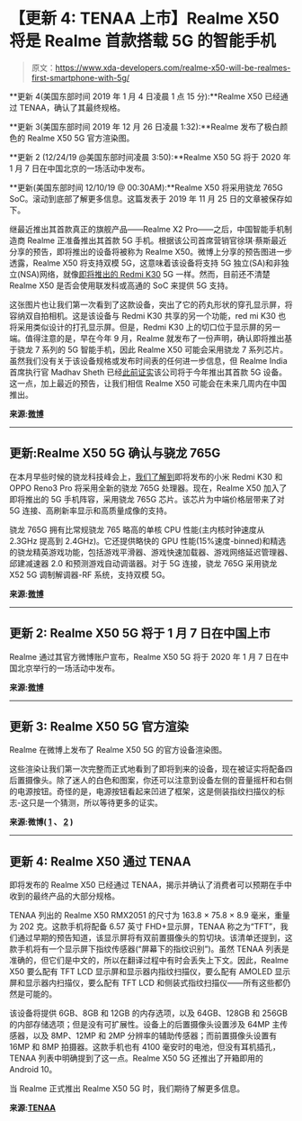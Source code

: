 # 【更新 4: TENAA 上市】Realme X50 将是 Realme 首款搭载 5G 的智能手机

> 原文：<https://www.xda-developers.com/realme-x50-will-be-realmes-first-smartphone-with-5g/>

**更新 4(美国东部时间 2019 年 1 月 4 日凌晨 1 点 15 分):**Realme X50 已经通过 TENAA，确认了其最终规格。

**更新 3(美国东部时间 2019 年 12 月 26 日凌晨 1:32):**Realme 发布了极白颜色的 Realme X50 5G 官方渲染图。

**更新 2 (12/24/19 @美国东部时间凌晨 3:50):**Realme X50 5G 将于 2020 年 1 月 7 日在中国北京的一场活动中发布。

**更新(美国东部时间 12/10/19 @ 00:30AM):**Realme X50 将采用骁龙 765G SoC。滚动到底部了解更多信息。这篇发表于 2019 年 11 月 25 日的文章被保存如下。

继最近推出其首款真正的旗舰产品——Realme X2 Pro——之后，中国智能手机制造商 Realme 正准备推出其首款 5G 手机。根据该公司首席营销官徐琪·蔡斯最近分享的预告，即将推出的设备将被称为 Realme X50。微博上分享的预告图进一步透露，Realme X50 将支持双模 5G，这意味着该设备将支持 5G 独立(SA)和非独立(NSA)网络，就像[即将推出的 Redmi K30](https://www.xda-developers.com/xiaomi-redmi-k30-5g-dual-punch-hole-front-cameras/) 5G 一样。然而，目前还不清楚 Realme X50 是否会使用联发科或高通的 SoC 来提供 5G 支持。

这张图片也让我们第一次看到了这款设备，突出了它的药丸形状的穿孔显示屏，将容纳双自拍相机。这是该设备与 Redmi K30 共享的另一个功能，red mi K30 也将采用类似设计的打孔显示屏。但是，Redmi K30 上的切口位于显示屏的另一端。值得注意的是，早在今年 9 月，Realme 就发布了一份声明，确认即将推出基于骁龙 7 系列的 5G 智能手机，因此 Realme X50 可能会采用骁龙 7 系列芯片。虽然我们没有关于该设备规格或发布时间表的任何进一步信息，但 Realme India 首席执行官 Madhav Sheth 已经[此前证实](https://www.xda-developers.com/xiaomi-redmi-k30-5g-dual-punch-hole-front-cameras/)该公司将于今年推出其首款 5G 设备。这一点，加上最近的预告，让我们相信 Realme X50 可能会在未来几周内在中国推出。

**来源:[微博](https://www.weibo.com/7034060236/IhOvQ9c3Z?type=comment#_rnd1574667700117)**

* * *

## 更新:Realme X50 5G 确认与骁龙 765G

在本月早些时候的骁龙科技峰会上，[我们了解到](https://www.xda-developers.com/xiaomi-redmi-k30-oppo-reno3-pro-snapdragon-765/)即将发布的小米 Redmi K30 和 OPPO Reno3 Pro 将采用全新的骁龙 765G 处理器。现在，Realme X50 加入了即将推出的 5G 手机阵容，采用骁龙 765G 芯片。该芯片为中端价格层带来了对 5G 连接、高刷新率显示和高质量成像的支持。

骁龙 765G 拥有比常规骁龙 765 略高的单核 CPU 性能(主内核时钟速度从 2.3GHz 提高到 2.4GHz)。它还提供略快的 GPU 性能(15%速度-binned)和精选的骁龙精英游戏功能，包括游戏平滑器、游戏快速加载器、游戏网络延迟管理器、邱建减速器 2.0 和预测游戏自动调谐器。对于 5G 连接，骁龙 765G 采用骁龙 X52 5G 调制解调器-RF 系统，支持双模 5G。

**来源:[微博](https://www.weibo.com/6617213711/Ik5QQkuAt?ref=home&rid=4_0_8_2606539150052615251_8_1_0&type=comment#_rnd1575954700537)**

* * *

## 更新 2: Realme X50 5G 将于 1 月 7 日在中国上市

Realme 通过其官方微博账户宣布，Realme X50 5G 将于 2020 年 1 月 7 日在中国北京举行的一场活动中发布。

**来源:[微博](https://www.weibo.com/6617213711/ImdPMr3PX?from=page_1006066617213711_profile&wvr=6&mod=weibotime)**

* * *

## 更新 3: Realme X50 5G 官方渲染

Realme 在微博上发布了 Realme X50 5G 的官方设备渲染图。

这些渲染让我们第一次完整而正式地看到了即将到来的设备，现在被证实将配备四后置摄像头。除了迷人的白色和图案，你还可以注意到设备左侧的音量摇杆和右侧的电源按钮。奇怪的是，电源按钮看起来凹进了框架，这是侧装指纹扫描仪的标志-这只是一个猜测，所以等待更多的证实。

**来源:微博( [1](https://www.weibo.com/realmemobiles?is_all=1#_rnd1577340445145) 、 [2](https://www.weibo.com/1599581711/ImxwN8Nfu?type=comment#_rnd1577341963885) )**

* * *

## 更新 4: Realme X50 通过 TENAA

即将发布的 Realme X50 已经通过 TENAA，揭示并确认了消费者可以预期在手中收到的最终产品的大部分规格。

TENAA 列出的 Realme X50 RMX2051 的尺寸为 163.8 × 75.8 × 8.9 毫米，重量为 202 克。这款手机将配备 6.57 英寸 FHD+显示屏，TENAA 称之为“TFT”，我们通过早期的预告知道，该显示屏将有双前置摄像头的剪切块。该清单还提到，这款手机将有一个显示屏下指纹传感器(“屏幕下的指纹识别”)。虽然 TENAA 列表是准确的，但它们是中文的，所以在翻译过程中有时会丢失上下文。因此，Realme X50 要么配有 TFT LCD 显示屏和显示器内指纹扫描仪，要么配有 AMOLED 显示屏和显示器内扫描仪，要么配有 TFT LCD 和侧装式指纹扫描仪——所有这些都仍然是可能的。

该设备将提供 6GB、8GB 和 12GB 的内存选项，以及 64GB、128GB 和 256GB 的内部存储选项；但是没有可扩展性。设备上的后置摄像头设置涉及 64MP 主传感器，以及 8MP、12MP 和 2MP 分辨率的辅助传感器；而前置摄像头设置有 16MP 和 8MP 拍摄器。这款手机也有 4100 毫安时的电池，但没有耳机插孔，TENAA 列表中明确提到了这一点。Realme X50 5G 还推出了开箱即用的 Android 10。

当 Realme 正式推出 Realme X50 5G 时，我们期待了解更多信息。

**来源:[TENAA](http://shouji.tenaa.com.cn/mobile/MobileDetail.aspx?code=pVLX%2bPPtlH93PBQjBfq%2bSZwOglEDeeZe)**